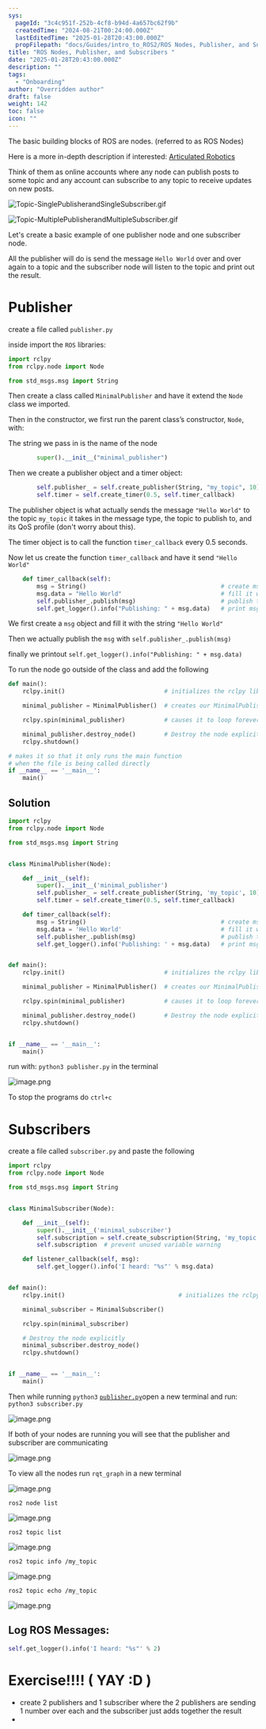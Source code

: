 ```yaml
---
sys:
  pageId: "3c4c951f-252b-4cf8-b94d-4a657bc62f9b"
  createdTime: "2024-08-21T00:24:00.000Z"
  lastEditedTime: "2025-01-28T20:43:00.000Z"
  propFilepath: "docs/Guides/intro_to_ROS2/ROS Nodes, Publisher, and Subscribers .md"
title: "ROS Nodes, Publisher, and Subscribers "
date: "2025-01-28T20:43:00.000Z"
description: ""
tags:
  - "Onboarding"
author: "Overridden author"
draft: false
weight: 142
toc: false
icon: ""
---
```


The basic building blocks of ROS are nodes. (referred to as ROS Nodes)

Here is a more in-depth description if interested: [Articulated Robotics](https://articulatedrobotics.xyz/tutorials/ready-for-ros/ros-overview#2-nodes)

Think of them as online accounts where any node can publish posts to some topic and any account can subscribe to any topic to receive updates on new posts.

![Topic-SinglePublisherandSingleSubscriber.gif](https://docs.ros.org/en/humble/_images/Topic-SinglePublisherandSingleSubscriber.gif)

![Topic-MultiplePublisherandMultipleSubscriber.gif](https://docs.ros.org/en/humble/_images/Topic-MultiplePublisherandMultipleSubscriber.gif)

Let's create a basic example of one publisher node and one subscriber node.

All the publisher will do is send the message `Hello World` over and over again to a topic and the subscriber node will listen to the topic and print out the result.

# Publisher

create a file called `publisher.py` 

inside import the `ROS` libraries:

```python
import rclpy
from rclpy.node import Node

from std_msgs.msg import String
```

Then create a class called `MinimalPublisher` and have it extend the `Node` class we imported.

Then in the constructor, we first run the parent class’s constructor, `Node`, with:

The string we pass in is the name of the node

```python
        super().__init__("minimal_publisher")
```

Then we create a publisher object and a timer object:

```python
        self.publisher_ = self.create_publisher(String, "my_topic", 10)
        self.timer = self.create_timer(0.5, self.timer_callback)
```

The publisher object is what actually sends the message `"Hello World"` to the topic `my_topic` it takes in the message type, the topic to publish to, and its QoS profile (don't worry about this).

The timer object is to call the function `timer_callback` every 0.5 seconds.

Now let us create the function `timer_callback` and have it send `"Hello World"`

```python
    def timer_callback(self):
        msg = String()                                      # create msg object
        msg.data = "Hello World"                            # fill it with data
        self.publisher_.publish(msg)                        # publish the message
        self.get_logger().info("Publishing: " + msg.data)   # print msg
```

We first create a `msg` object and fill it with the string `"Hello World"`

Then we actually publish the `msg` with `self.publisher_.publish(msg)`

finally we printout `self.get_logger().info("Publishing: " + msg.data)`

To run the node go outside of the class and add the following

```python
def main():
    rclpy.init()                            # initializes the rclpy library

    minimal_publisher = MinimalPublisher()  # creates our MinimalPublisher object

    rclpy.spin(minimal_publisher)           # causes it to loop forever

    minimal_publisher.destroy_node()        # Destroy the node explicitly
    rclpy.shutdown()

# makes it so that it only runs the main function
# when the file is being called directly
if __name__ == '__main__': 
    main()
```

## Solution

```python
import rclpy
from rclpy.node import Node

from std_msgs.msg import String


class MinimalPublisher(Node):

    def __init__(self):
        super().__init__('minimal_publisher')
        self.publisher_ = self.create_publisher(String, 'my_topic', 10)
        self.timer = self.create_timer(0.5, self.timer_callback)

    def timer_callback(self):
        msg = String()                                      # create msg object
        msg.data = 'Hello World'                            # fill it with data
        self.publisher_.publish(msg)                        # publish the message
        self.get_logger().info('Publishing: ' + msg.data)   # print msg


def main():
    rclpy.init()                            # initializes the rclpy library

    minimal_publisher = MinimalPublisher()  # creates our MinimalPublisher object

    rclpy.spin(minimal_publisher)           # causes it to loop forever

    minimal_publisher.destroy_node()        # Destroy the node explicitly
    rclpy.shutdown()


if __name__ == '__main__':
    main()
```

run with: `python3 publisher.py` in the terminal

![image.png](https://prod-files-secure.s3.us-west-2.amazonaws.com/d518164a-d88e-44d1-a4ee-3adb3bd8bce0/9214accb-ad5b-44f1-a31c-b3167c59138b/image.png?X-Amz-Algorithm=AWS4-HMAC-SHA256&X-Amz-Content-Sha256=UNSIGNED-PAYLOAD&X-Amz-Credential=ASIAZI2LB466QRYPJ6BF%2F20250204%2Fus-west-2%2Fs3%2Faws4_request&X-Amz-Date=20250204T061113Z&X-Amz-Expires=3600&X-Amz-Security-Token=IQoJb3JpZ2luX2VjEA0aCXVzLXdlc3QtMiJHMEUCIQC1GLmzdAgHJ%2FzkUneZAFQjiHpFaeM0DPzEJhJKqwBs0wIgDbG7L%2FM0YqvKRh9sWYQ9v2uOXeNxIixaDDGmWT6ovNoq%2FwMIJhAAGgw2Mzc0MjMxODM4MDUiDN3otZy84t1bT1dGdCrcA2gJfOyCWYLT9bCaFUN33r1H%2F0kqY81mZ1lQ5U8B7Hm9O8SvtwPnD7pMAO8ABuHEQLh7fxEQ303RZMzEOVkZ5S%2FG2wlr2hdiNTMBnNJbgxYyzauUZTjhWb%2FWY5k5gI2z6zWJFvAHDlAELVIXwinTTmLZfsL3%2FmQK7yhGlmWZGkaBsusr1isb3B8przo7S9gH5Dbz35nWpz%2Bx3DpwU33%2FWvogRfbRYok%2FMpgAJQ%2FfwiVkHsLYbFx%2Br%2BhFNUF6ZVzFDerYKgL%2BtgUu5%2BXn%2BOVKfzWTE0YdabRsVbiJ%2BDzcZKFgVbp6%2B8baEun0ThrByrLhvth6DRpaVRxpgnHwJXRyXdSCxT8e80qTdyNUj5sm271%2BMBoPWBPXGhvGt48BBXO%2Fmj01kkyZqBuVkKcHuifZUqzhFIoyT%2FMZZV7bh09yOjuyodvvueo4kZqTy6Oc4up%2FBBO0ovSCryAfmgRSzwFfFZ0nvADNCSNfEXH3eVgTZbSYNeRVV7KgV7l4lZ6WCQG89tm9fogbK5MtihvHBEWlQwHh1SbcNT4yIRijAROGDoo%2BTHxyucj%2FJC0KRXTNq0CzsonZxQ8O%2BrAwOy8m6xE5aiaWBnjWBfduX%2Bs8Iq931vHKqj23UDUYPnOgmPxjMJjAhr0GOqUBokj2ioCv2dzUXaOk5cFG%2FLJVmrr%2FMbDDRz3m%2FHF9TWidcBnZpRih9pEa48MnIldqrq94vQhUmzN8CfoRQPfDCdb%2BffWRKYs9X9R5jpxLFwX5r0FHy0asp6ROUQk3AIoqtAz%2Bd3kBMPZd97sYH%2FVurTkeNTKgF%2F1H51oF8WxLiSo8yjGRIYHG%2BvL2ChurffvigEO8UfqYCxlwZchmOzbQP793t6EB&X-Amz-Signature=8aed2db3db5131416b769ac2ff3729896db384644dfd779dfbe8337f7b7ed8d4&X-Amz-SignedHeaders=host&x-id=GetObject)

To stop the programs do `ctrl+c`

# Subscribers

create a file called `subscriber.py` and paste the following

```python
import rclpy
from rclpy.node import Node

from std_msgs.msg import String


class MinimalSubscriber(Node):

    def __init__(self):
        super().__init__('minimal_subscriber')
        self.subscription = self.create_subscription(String, 'my_topic', self.listener_callback, 10)
        self.subscription  # prevent unused variable warning

    def listener_callback(self, msg):
        self.get_logger().info('I heard: "%s"' % msg.data)


def main():
    rclpy.init()                                # initializes the rclpy library

    minimal_subscriber = MinimalSubscriber()

    rclpy.spin(minimal_subscriber)

    # Destroy the node explicitly
    minimal_subscriber.destroy_node()
    rclpy.shutdown()


if __name__ == '__main__':
    main()
```

Then while running `python3` [`publisher.py`](http://publisher.py/)open a new terminal and run: `python3 subscriber.py` 

![image.png](https://prod-files-secure.s3.us-west-2.amazonaws.com/d518164a-d88e-44d1-a4ee-3adb3bd8bce0/611fccf2-c738-4dbd-94e9-98f209092866/image.png?X-Amz-Algorithm=AWS4-HMAC-SHA256&X-Amz-Content-Sha256=UNSIGNED-PAYLOAD&X-Amz-Credential=ASIAZI2LB466QRYPJ6BF%2F20250204%2Fus-west-2%2Fs3%2Faws4_request&X-Amz-Date=20250204T061113Z&X-Amz-Expires=3600&X-Amz-Security-Token=IQoJb3JpZ2luX2VjEA0aCXVzLXdlc3QtMiJHMEUCIQC1GLmzdAgHJ%2FzkUneZAFQjiHpFaeM0DPzEJhJKqwBs0wIgDbG7L%2FM0YqvKRh9sWYQ9v2uOXeNxIixaDDGmWT6ovNoq%2FwMIJhAAGgw2Mzc0MjMxODM4MDUiDN3otZy84t1bT1dGdCrcA2gJfOyCWYLT9bCaFUN33r1H%2F0kqY81mZ1lQ5U8B7Hm9O8SvtwPnD7pMAO8ABuHEQLh7fxEQ303RZMzEOVkZ5S%2FG2wlr2hdiNTMBnNJbgxYyzauUZTjhWb%2FWY5k5gI2z6zWJFvAHDlAELVIXwinTTmLZfsL3%2FmQK7yhGlmWZGkaBsusr1isb3B8przo7S9gH5Dbz35nWpz%2Bx3DpwU33%2FWvogRfbRYok%2FMpgAJQ%2FfwiVkHsLYbFx%2Br%2BhFNUF6ZVzFDerYKgL%2BtgUu5%2BXn%2BOVKfzWTE0YdabRsVbiJ%2BDzcZKFgVbp6%2B8baEun0ThrByrLhvth6DRpaVRxpgnHwJXRyXdSCxT8e80qTdyNUj5sm271%2BMBoPWBPXGhvGt48BBXO%2Fmj01kkyZqBuVkKcHuifZUqzhFIoyT%2FMZZV7bh09yOjuyodvvueo4kZqTy6Oc4up%2FBBO0ovSCryAfmgRSzwFfFZ0nvADNCSNfEXH3eVgTZbSYNeRVV7KgV7l4lZ6WCQG89tm9fogbK5MtihvHBEWlQwHh1SbcNT4yIRijAROGDoo%2BTHxyucj%2FJC0KRXTNq0CzsonZxQ8O%2BrAwOy8m6xE5aiaWBnjWBfduX%2Bs8Iq931vHKqj23UDUYPnOgmPxjMJjAhr0GOqUBokj2ioCv2dzUXaOk5cFG%2FLJVmrr%2FMbDDRz3m%2FHF9TWidcBnZpRih9pEa48MnIldqrq94vQhUmzN8CfoRQPfDCdb%2BffWRKYs9X9R5jpxLFwX5r0FHy0asp6ROUQk3AIoqtAz%2Bd3kBMPZd97sYH%2FVurTkeNTKgF%2F1H51oF8WxLiSo8yjGRIYHG%2BvL2ChurffvigEO8UfqYCxlwZchmOzbQP793t6EB&X-Amz-Signature=6ec77254962b6d524ebb8d59c8bc78c817200d866cd040665462b292a2193834&X-Amz-SignedHeaders=host&x-id=GetObject)

If both of your nodes are running you will see that the publisher and subscriber are communicating

![image.png](https://prod-files-secure.s3.us-west-2.amazonaws.com/d518164a-d88e-44d1-a4ee-3adb3bd8bce0/eea428b5-1cf0-43bb-a30b-81cbaf6c5c78/image.png?X-Amz-Algorithm=AWS4-HMAC-SHA256&X-Amz-Content-Sha256=UNSIGNED-PAYLOAD&X-Amz-Credential=ASIAZI2LB466QRYPJ6BF%2F20250204%2Fus-west-2%2Fs3%2Faws4_request&X-Amz-Date=20250204T061113Z&X-Amz-Expires=3600&X-Amz-Security-Token=IQoJb3JpZ2luX2VjEA0aCXVzLXdlc3QtMiJHMEUCIQC1GLmzdAgHJ%2FzkUneZAFQjiHpFaeM0DPzEJhJKqwBs0wIgDbG7L%2FM0YqvKRh9sWYQ9v2uOXeNxIixaDDGmWT6ovNoq%2FwMIJhAAGgw2Mzc0MjMxODM4MDUiDN3otZy84t1bT1dGdCrcA2gJfOyCWYLT9bCaFUN33r1H%2F0kqY81mZ1lQ5U8B7Hm9O8SvtwPnD7pMAO8ABuHEQLh7fxEQ303RZMzEOVkZ5S%2FG2wlr2hdiNTMBnNJbgxYyzauUZTjhWb%2FWY5k5gI2z6zWJFvAHDlAELVIXwinTTmLZfsL3%2FmQK7yhGlmWZGkaBsusr1isb3B8przo7S9gH5Dbz35nWpz%2Bx3DpwU33%2FWvogRfbRYok%2FMpgAJQ%2FfwiVkHsLYbFx%2Br%2BhFNUF6ZVzFDerYKgL%2BtgUu5%2BXn%2BOVKfzWTE0YdabRsVbiJ%2BDzcZKFgVbp6%2B8baEun0ThrByrLhvth6DRpaVRxpgnHwJXRyXdSCxT8e80qTdyNUj5sm271%2BMBoPWBPXGhvGt48BBXO%2Fmj01kkyZqBuVkKcHuifZUqzhFIoyT%2FMZZV7bh09yOjuyodvvueo4kZqTy6Oc4up%2FBBO0ovSCryAfmgRSzwFfFZ0nvADNCSNfEXH3eVgTZbSYNeRVV7KgV7l4lZ6WCQG89tm9fogbK5MtihvHBEWlQwHh1SbcNT4yIRijAROGDoo%2BTHxyucj%2FJC0KRXTNq0CzsonZxQ8O%2BrAwOy8m6xE5aiaWBnjWBfduX%2Bs8Iq931vHKqj23UDUYPnOgmPxjMJjAhr0GOqUBokj2ioCv2dzUXaOk5cFG%2FLJVmrr%2FMbDDRz3m%2FHF9TWidcBnZpRih9pEa48MnIldqrq94vQhUmzN8CfoRQPfDCdb%2BffWRKYs9X9R5jpxLFwX5r0FHy0asp6ROUQk3AIoqtAz%2Bd3kBMPZd97sYH%2FVurTkeNTKgF%2F1H51oF8WxLiSo8yjGRIYHG%2BvL2ChurffvigEO8UfqYCxlwZchmOzbQP793t6EB&X-Amz-Signature=d5f61eed8bf40e12415b2411b20d691bab143860f523bd7fc6c4c0225320a544&X-Amz-SignedHeaders=host&x-id=GetObject)

To view all the nodes run `rqt_graph` in a new terminal

![image.png](https://prod-files-secure.s3.us-west-2.amazonaws.com/d518164a-d88e-44d1-a4ee-3adb3bd8bce0/1d98e964-4318-4d62-b5c4-8c8f78368598/image.png?X-Amz-Algorithm=AWS4-HMAC-SHA256&X-Amz-Content-Sha256=UNSIGNED-PAYLOAD&X-Amz-Credential=ASIAZI2LB466QRYPJ6BF%2F20250204%2Fus-west-2%2Fs3%2Faws4_request&X-Amz-Date=20250204T061113Z&X-Amz-Expires=3600&X-Amz-Security-Token=IQoJb3JpZ2luX2VjEA0aCXVzLXdlc3QtMiJHMEUCIQC1GLmzdAgHJ%2FzkUneZAFQjiHpFaeM0DPzEJhJKqwBs0wIgDbG7L%2FM0YqvKRh9sWYQ9v2uOXeNxIixaDDGmWT6ovNoq%2FwMIJhAAGgw2Mzc0MjMxODM4MDUiDN3otZy84t1bT1dGdCrcA2gJfOyCWYLT9bCaFUN33r1H%2F0kqY81mZ1lQ5U8B7Hm9O8SvtwPnD7pMAO8ABuHEQLh7fxEQ303RZMzEOVkZ5S%2FG2wlr2hdiNTMBnNJbgxYyzauUZTjhWb%2FWY5k5gI2z6zWJFvAHDlAELVIXwinTTmLZfsL3%2FmQK7yhGlmWZGkaBsusr1isb3B8przo7S9gH5Dbz35nWpz%2Bx3DpwU33%2FWvogRfbRYok%2FMpgAJQ%2FfwiVkHsLYbFx%2Br%2BhFNUF6ZVzFDerYKgL%2BtgUu5%2BXn%2BOVKfzWTE0YdabRsVbiJ%2BDzcZKFgVbp6%2B8baEun0ThrByrLhvth6DRpaVRxpgnHwJXRyXdSCxT8e80qTdyNUj5sm271%2BMBoPWBPXGhvGt48BBXO%2Fmj01kkyZqBuVkKcHuifZUqzhFIoyT%2FMZZV7bh09yOjuyodvvueo4kZqTy6Oc4up%2FBBO0ovSCryAfmgRSzwFfFZ0nvADNCSNfEXH3eVgTZbSYNeRVV7KgV7l4lZ6WCQG89tm9fogbK5MtihvHBEWlQwHh1SbcNT4yIRijAROGDoo%2BTHxyucj%2FJC0KRXTNq0CzsonZxQ8O%2BrAwOy8m6xE5aiaWBnjWBfduX%2Bs8Iq931vHKqj23UDUYPnOgmPxjMJjAhr0GOqUBokj2ioCv2dzUXaOk5cFG%2FLJVmrr%2FMbDDRz3m%2FHF9TWidcBnZpRih9pEa48MnIldqrq94vQhUmzN8CfoRQPfDCdb%2BffWRKYs9X9R5jpxLFwX5r0FHy0asp6ROUQk3AIoqtAz%2Bd3kBMPZd97sYH%2FVurTkeNTKgF%2F1H51oF8WxLiSo8yjGRIYHG%2BvL2ChurffvigEO8UfqYCxlwZchmOzbQP793t6EB&X-Amz-Signature=bcab1daf1455356936ab281f9149a45420e44106896f4ca470c9b3b4bdd227e0&X-Amz-SignedHeaders=host&x-id=GetObject)

`ros2 node list`

![image.png](https://prod-files-secure.s3.us-west-2.amazonaws.com/d518164a-d88e-44d1-a4ee-3adb3bd8bce0/680ac8cf-e6d9-4164-9ece-5b9a6fccffee/image.png?X-Amz-Algorithm=AWS4-HMAC-SHA256&X-Amz-Content-Sha256=UNSIGNED-PAYLOAD&X-Amz-Credential=ASIAZI2LB466QRYPJ6BF%2F20250204%2Fus-west-2%2Fs3%2Faws4_request&X-Amz-Date=20250204T061113Z&X-Amz-Expires=3600&X-Amz-Security-Token=IQoJb3JpZ2luX2VjEA0aCXVzLXdlc3QtMiJHMEUCIQC1GLmzdAgHJ%2FzkUneZAFQjiHpFaeM0DPzEJhJKqwBs0wIgDbG7L%2FM0YqvKRh9sWYQ9v2uOXeNxIixaDDGmWT6ovNoq%2FwMIJhAAGgw2Mzc0MjMxODM4MDUiDN3otZy84t1bT1dGdCrcA2gJfOyCWYLT9bCaFUN33r1H%2F0kqY81mZ1lQ5U8B7Hm9O8SvtwPnD7pMAO8ABuHEQLh7fxEQ303RZMzEOVkZ5S%2FG2wlr2hdiNTMBnNJbgxYyzauUZTjhWb%2FWY5k5gI2z6zWJFvAHDlAELVIXwinTTmLZfsL3%2FmQK7yhGlmWZGkaBsusr1isb3B8przo7S9gH5Dbz35nWpz%2Bx3DpwU33%2FWvogRfbRYok%2FMpgAJQ%2FfwiVkHsLYbFx%2Br%2BhFNUF6ZVzFDerYKgL%2BtgUu5%2BXn%2BOVKfzWTE0YdabRsVbiJ%2BDzcZKFgVbp6%2B8baEun0ThrByrLhvth6DRpaVRxpgnHwJXRyXdSCxT8e80qTdyNUj5sm271%2BMBoPWBPXGhvGt48BBXO%2Fmj01kkyZqBuVkKcHuifZUqzhFIoyT%2FMZZV7bh09yOjuyodvvueo4kZqTy6Oc4up%2FBBO0ovSCryAfmgRSzwFfFZ0nvADNCSNfEXH3eVgTZbSYNeRVV7KgV7l4lZ6WCQG89tm9fogbK5MtihvHBEWlQwHh1SbcNT4yIRijAROGDoo%2BTHxyucj%2FJC0KRXTNq0CzsonZxQ8O%2BrAwOy8m6xE5aiaWBnjWBfduX%2Bs8Iq931vHKqj23UDUYPnOgmPxjMJjAhr0GOqUBokj2ioCv2dzUXaOk5cFG%2FLJVmrr%2FMbDDRz3m%2FHF9TWidcBnZpRih9pEa48MnIldqrq94vQhUmzN8CfoRQPfDCdb%2BffWRKYs9X9R5jpxLFwX5r0FHy0asp6ROUQk3AIoqtAz%2Bd3kBMPZd97sYH%2FVurTkeNTKgF%2F1H51oF8WxLiSo8yjGRIYHG%2BvL2ChurffvigEO8UfqYCxlwZchmOzbQP793t6EB&X-Amz-Signature=37c038a284656761d965ed4b5c5c922e25ac187012fb203a1134c756ab2cbbda&X-Amz-SignedHeaders=host&x-id=GetObject)

`ros2 topic list`

![image.png](https://prod-files-secure.s3.us-west-2.amazonaws.com/d518164a-d88e-44d1-a4ee-3adb3bd8bce0/eee2ebe1-27ef-4a4a-96fb-2ca54126fb29/image.png?X-Amz-Algorithm=AWS4-HMAC-SHA256&X-Amz-Content-Sha256=UNSIGNED-PAYLOAD&X-Amz-Credential=ASIAZI2LB466QRYPJ6BF%2F20250204%2Fus-west-2%2Fs3%2Faws4_request&X-Amz-Date=20250204T061113Z&X-Amz-Expires=3600&X-Amz-Security-Token=IQoJb3JpZ2luX2VjEA0aCXVzLXdlc3QtMiJHMEUCIQC1GLmzdAgHJ%2FzkUneZAFQjiHpFaeM0DPzEJhJKqwBs0wIgDbG7L%2FM0YqvKRh9sWYQ9v2uOXeNxIixaDDGmWT6ovNoq%2FwMIJhAAGgw2Mzc0MjMxODM4MDUiDN3otZy84t1bT1dGdCrcA2gJfOyCWYLT9bCaFUN33r1H%2F0kqY81mZ1lQ5U8B7Hm9O8SvtwPnD7pMAO8ABuHEQLh7fxEQ303RZMzEOVkZ5S%2FG2wlr2hdiNTMBnNJbgxYyzauUZTjhWb%2FWY5k5gI2z6zWJFvAHDlAELVIXwinTTmLZfsL3%2FmQK7yhGlmWZGkaBsusr1isb3B8przo7S9gH5Dbz35nWpz%2Bx3DpwU33%2FWvogRfbRYok%2FMpgAJQ%2FfwiVkHsLYbFx%2Br%2BhFNUF6ZVzFDerYKgL%2BtgUu5%2BXn%2BOVKfzWTE0YdabRsVbiJ%2BDzcZKFgVbp6%2B8baEun0ThrByrLhvth6DRpaVRxpgnHwJXRyXdSCxT8e80qTdyNUj5sm271%2BMBoPWBPXGhvGt48BBXO%2Fmj01kkyZqBuVkKcHuifZUqzhFIoyT%2FMZZV7bh09yOjuyodvvueo4kZqTy6Oc4up%2FBBO0ovSCryAfmgRSzwFfFZ0nvADNCSNfEXH3eVgTZbSYNeRVV7KgV7l4lZ6WCQG89tm9fogbK5MtihvHBEWlQwHh1SbcNT4yIRijAROGDoo%2BTHxyucj%2FJC0KRXTNq0CzsonZxQ8O%2BrAwOy8m6xE5aiaWBnjWBfduX%2Bs8Iq931vHKqj23UDUYPnOgmPxjMJjAhr0GOqUBokj2ioCv2dzUXaOk5cFG%2FLJVmrr%2FMbDDRz3m%2FHF9TWidcBnZpRih9pEa48MnIldqrq94vQhUmzN8CfoRQPfDCdb%2BffWRKYs9X9R5jpxLFwX5r0FHy0asp6ROUQk3AIoqtAz%2Bd3kBMPZd97sYH%2FVurTkeNTKgF%2F1H51oF8WxLiSo8yjGRIYHG%2BvL2ChurffvigEO8UfqYCxlwZchmOzbQP793t6EB&X-Amz-Signature=c4cc7a5f41e89d8de217b1651e8ea61395c89eb425cb616680034bb17cd1aab9&X-Amz-SignedHeaders=host&x-id=GetObject)

`ros2 topic info /my_topic`

![image.png](https://prod-files-secure.s3.us-west-2.amazonaws.com/d518164a-d88e-44d1-a4ee-3adb3bd8bce0/6288ef12-cb9e-406f-b9eb-65feed3a9011/image.png?X-Amz-Algorithm=AWS4-HMAC-SHA256&X-Amz-Content-Sha256=UNSIGNED-PAYLOAD&X-Amz-Credential=ASIAZI2LB466QRYPJ6BF%2F20250204%2Fus-west-2%2Fs3%2Faws4_request&X-Amz-Date=20250204T061113Z&X-Amz-Expires=3600&X-Amz-Security-Token=IQoJb3JpZ2luX2VjEA0aCXVzLXdlc3QtMiJHMEUCIQC1GLmzdAgHJ%2FzkUneZAFQjiHpFaeM0DPzEJhJKqwBs0wIgDbG7L%2FM0YqvKRh9sWYQ9v2uOXeNxIixaDDGmWT6ovNoq%2FwMIJhAAGgw2Mzc0MjMxODM4MDUiDN3otZy84t1bT1dGdCrcA2gJfOyCWYLT9bCaFUN33r1H%2F0kqY81mZ1lQ5U8B7Hm9O8SvtwPnD7pMAO8ABuHEQLh7fxEQ303RZMzEOVkZ5S%2FG2wlr2hdiNTMBnNJbgxYyzauUZTjhWb%2FWY5k5gI2z6zWJFvAHDlAELVIXwinTTmLZfsL3%2FmQK7yhGlmWZGkaBsusr1isb3B8przo7S9gH5Dbz35nWpz%2Bx3DpwU33%2FWvogRfbRYok%2FMpgAJQ%2FfwiVkHsLYbFx%2Br%2BhFNUF6ZVzFDerYKgL%2BtgUu5%2BXn%2BOVKfzWTE0YdabRsVbiJ%2BDzcZKFgVbp6%2B8baEun0ThrByrLhvth6DRpaVRxpgnHwJXRyXdSCxT8e80qTdyNUj5sm271%2BMBoPWBPXGhvGt48BBXO%2Fmj01kkyZqBuVkKcHuifZUqzhFIoyT%2FMZZV7bh09yOjuyodvvueo4kZqTy6Oc4up%2FBBO0ovSCryAfmgRSzwFfFZ0nvADNCSNfEXH3eVgTZbSYNeRVV7KgV7l4lZ6WCQG89tm9fogbK5MtihvHBEWlQwHh1SbcNT4yIRijAROGDoo%2BTHxyucj%2FJC0KRXTNq0CzsonZxQ8O%2BrAwOy8m6xE5aiaWBnjWBfduX%2Bs8Iq931vHKqj23UDUYPnOgmPxjMJjAhr0GOqUBokj2ioCv2dzUXaOk5cFG%2FLJVmrr%2FMbDDRz3m%2FHF9TWidcBnZpRih9pEa48MnIldqrq94vQhUmzN8CfoRQPfDCdb%2BffWRKYs9X9R5jpxLFwX5r0FHy0asp6ROUQk3AIoqtAz%2Bd3kBMPZd97sYH%2FVurTkeNTKgF%2F1H51oF8WxLiSo8yjGRIYHG%2BvL2ChurffvigEO8UfqYCxlwZchmOzbQP793t6EB&X-Amz-Signature=120093f4d1af6376b89218d7d5eda80a295f7b8e59a06607cd25f2fc8b0c42f5&X-Amz-SignedHeaders=host&x-id=GetObject)

`ros2 topic echo /my_topic`

![image.png](https://prod-files-secure.s3.us-west-2.amazonaws.com/d518164a-d88e-44d1-a4ee-3adb3bd8bce0/0a6fcb4d-422d-4a6c-a803-749ef4adf2c6/image.png?X-Amz-Algorithm=AWS4-HMAC-SHA256&X-Amz-Content-Sha256=UNSIGNED-PAYLOAD&X-Amz-Credential=ASIAZI2LB466QRYPJ6BF%2F20250204%2Fus-west-2%2Fs3%2Faws4_request&X-Amz-Date=20250204T061113Z&X-Amz-Expires=3600&X-Amz-Security-Token=IQoJb3JpZ2luX2VjEA0aCXVzLXdlc3QtMiJHMEUCIQC1GLmzdAgHJ%2FzkUneZAFQjiHpFaeM0DPzEJhJKqwBs0wIgDbG7L%2FM0YqvKRh9sWYQ9v2uOXeNxIixaDDGmWT6ovNoq%2FwMIJhAAGgw2Mzc0MjMxODM4MDUiDN3otZy84t1bT1dGdCrcA2gJfOyCWYLT9bCaFUN33r1H%2F0kqY81mZ1lQ5U8B7Hm9O8SvtwPnD7pMAO8ABuHEQLh7fxEQ303RZMzEOVkZ5S%2FG2wlr2hdiNTMBnNJbgxYyzauUZTjhWb%2FWY5k5gI2z6zWJFvAHDlAELVIXwinTTmLZfsL3%2FmQK7yhGlmWZGkaBsusr1isb3B8przo7S9gH5Dbz35nWpz%2Bx3DpwU33%2FWvogRfbRYok%2FMpgAJQ%2FfwiVkHsLYbFx%2Br%2BhFNUF6ZVzFDerYKgL%2BtgUu5%2BXn%2BOVKfzWTE0YdabRsVbiJ%2BDzcZKFgVbp6%2B8baEun0ThrByrLhvth6DRpaVRxpgnHwJXRyXdSCxT8e80qTdyNUj5sm271%2BMBoPWBPXGhvGt48BBXO%2Fmj01kkyZqBuVkKcHuifZUqzhFIoyT%2FMZZV7bh09yOjuyodvvueo4kZqTy6Oc4up%2FBBO0ovSCryAfmgRSzwFfFZ0nvADNCSNfEXH3eVgTZbSYNeRVV7KgV7l4lZ6WCQG89tm9fogbK5MtihvHBEWlQwHh1SbcNT4yIRijAROGDoo%2BTHxyucj%2FJC0KRXTNq0CzsonZxQ8O%2BrAwOy8m6xE5aiaWBnjWBfduX%2Bs8Iq931vHKqj23UDUYPnOgmPxjMJjAhr0GOqUBokj2ioCv2dzUXaOk5cFG%2FLJVmrr%2FMbDDRz3m%2FHF9TWidcBnZpRih9pEa48MnIldqrq94vQhUmzN8CfoRQPfDCdb%2BffWRKYs9X9R5jpxLFwX5r0FHy0asp6ROUQk3AIoqtAz%2Bd3kBMPZd97sYH%2FVurTkeNTKgF%2F1H51oF8WxLiSo8yjGRIYHG%2BvL2ChurffvigEO8UfqYCxlwZchmOzbQP793t6EB&X-Amz-Signature=8ef4a67e42f5675f30f0ad6023e78326948a5f6597cb89521d9d707dc288b821&X-Amz-SignedHeaders=host&x-id=GetObject)

## Log ROS Messages:

```python
self.get_logger().info('I heard: "%s"' % 2)
```

# Exercise!!!! ( YAY :D )

- create 2 publishers and 1 subscriber where the 2 publishers are sending 1 number over each and the subscriber just adds together the result
- 
